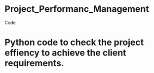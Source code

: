 # Project_Performanc_Management
Code
# Python code to check the project effiency to achieve the client requirements.
